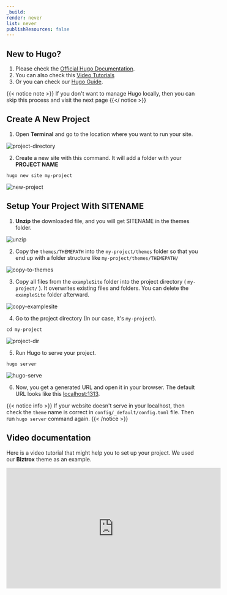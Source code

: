 ```yaml
---
_build:
render: never
list: never
publishResources: false
---
```


## New to Hugo?

1. Please check the [Official Hugo Documentation](https://gohugo.io/getting-started/installing/). 
2. You can also check this [Video Tutorials](https://www.youtube.com/watch?v=qtIqKaDlqXo&list=PLLAZ4kZ9dFpOnyRlyS-liKL5ReHDcj4G3)
3. Or you can check our [Hugo Guide](/guide/).

{{< notice note >}}
If you don't want to manage Hugo locally, then you can skip this process and visit the next page 
{{</ notice >}}

## Create A New Project

1. Open **Terminal** and go to the location where you want to run your site.

![project-directory](/images/theme-installation/project-path.png)

2. Create a new site with this command. It will add a folder with your **PROJECT NAME**

```shell
hugo new site my-project
```
![new-project](/images/theme-installation/new-project.png)

## Setup Your Project With SITENAME

1. **Unzip** the downloaded file, and you will get SITENAME in the themes folder.

![unzip](../images/unzip.png)

2. Copy the `themes/THEMEPATH` into the `my-project/themes` folder so that you end up with a folder structure like `my-project/themes/THEMEPATH/`

![copy-to-themes](../images/copy-theme.png)

3. Copy all files from the `exampleSite` folder into the project directory ( `my-project/` ). It overwrites existing files and folders. You can delete the `exampleSite` folder afterward.

![copy-examplesite](../images/copy-examplesite.png)

4. Go to the project directory (In our case, it's `my-project`). 

```shell
cd my-project
```
![project-dir](/images/theme-installation/project-dir.png)

5. Run Hugo to serve your project. 

```shell
hugo server
```
![hugo-serve](/images/theme-installation/hugo-serve.png)

6. Now, you get a generated URL and open it in your browser. The default URL looks like this [localhost:1313](http://localhost:1313/).

{{< notice info >}}
If your website doesn't serve in your localhost, then check the `theme` name is correct in `config/_default/config.toml` file. Then run `hugo server` command again.
{{< /notice >}}

## Video documentation

Here is a video tutorial that might help you to set up your project. We used our **Biztrox** theme as an example.

<iframe width="560" height="315" src="https://www.youtube.com/embed/jrkvirglgaQ" title="YouTube video player" frameborder="0" allow="accelerometer; autoplay; clipboard-write; encrypted-media; gyroscope; picture-in-picture" allowfullscreen></iframe>
